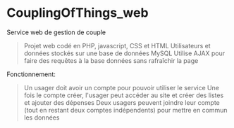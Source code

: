 # CouplingOfThings_web
Service web de gestion de couple


>Projet web codé en PHP, javascript, CSS et HTML
>Utilisateurs et données stockés sur une base de données MySQL
>Utilise AJAX pour faire des requêtes à la base données sans rafraîchir la page 


Fonctionnement:
>Un usager doit avoir un compte pour pouvoir utiliser le service
>Une fois le compte créer, l'usager peut accéder au site et créer des listes et ajouter des dépenses
>Deux usagers peuvent joindre leur compte (tout en restant deux comptes indépendents) pour mettre en commun les données
